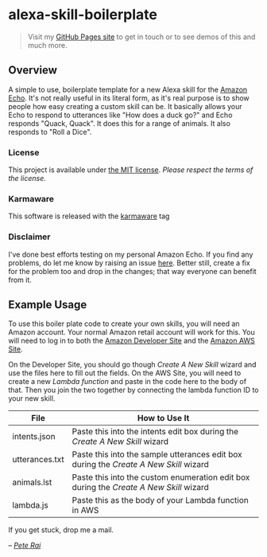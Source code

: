 # alexa-skill-boilerplate

> Visit my [GitHub Pages site](https://pete-rai.github.io/) to get in touch or to
see demos of this and much more.

## Overview

A simple to use, boilerplate template for a new Alexa skill for the [Amazon Echo](https://en.wikipedia.org/wiki/Amazon_Echo). It's
not really useful in its literal form, as it's real purpose is to show people how easy
creating a custom skill can be. It basically allows your Echo to respond to utterances
like "How does a duck go?" and Echo responds "Quack, Quack". It does this for a
range of animals. It also responds to "Roll a Dice".

### License

This project is available under [the MIT license](https://github.com/pete-rai/jquery-slidein/blob/master/LICENSE). _Please respect the terms of the license._

### Karmaware

This software is released with the [karmaware](https://pete-rai.github.io/karmaware) tag

### Disclaimer

I've done best efforts testing on my personal Amazon Echo. If you find any problems,
do let me know by raising an issue [here](https://github.com/pete-rai/alexa-skill-boilerplate/issues). Better still, create a fix for the problem too and drop
in the changes; that way everyone can benefit from it.

## Example Usage

To use this boiler plate code to create your own skills, you will need an Amazon account.
Your normal Amazon retail account will work for this. You will need to log in to both
the [Amazon Developer Site](https://developer.amazon.com/) and the [Amazon AWS Site](https://aws.amazon.com/).

On the Developer Site, you should go though _Create A New Skill_ wizard and use the files
here to fill out the fields. On the AWS Site, you will need to create a new _Lambda function_
and paste in the code here to the body of that. Then you join the two together by connecting
the lambda function ID to your new skill.

| File | How to Use It |
| --- | --- |
| intents.json | Paste this into the intents edit box during the _Create A New Skill_ wizard  |
| utterances.txt | Paste this into the sample utterances edit box during the _Create A New Skill_ wizard |
| animals.lst | Paste this into the custom enumeration edit box during the _Create A New Skill_ wizard |
| lambda.js | Paste this as the body of your Lambda function in AWS |

If you get stuck, drop me a mail.

_– [Pete Rai](https://pete-rai.github.io/)_
